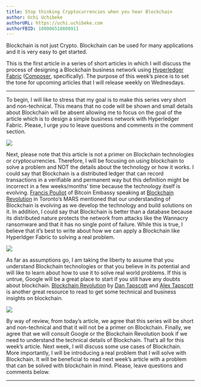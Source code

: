 ```yaml
---
title: Stop thinking Cryptocurrencies when you hear Blockchain
author: Uchi Uchibeke
authorURL: https://uchi.uchibeke.com
authorFBID: 100006518800911
---
```


Blockchain is not just Crypto. Blockchain can be used for many applications and
it is very easy to get started.

This is the first article in a series of short articles in which I will discuss
the process of designing a Blockchain business network using [Hyperledger
Fabric](https://www.hyperledger.org/projects/fabric)
([Composer](https://hyperledger.github.io/composer/), specifically). The purpose
of this week’s piece is to set the tone for upcoming articles that I will
release weekly on Wednesdays.

---

To begin, I will like to stress that my goal is to make this series very short
and non-technical. This means that no code will be shown and small details about
Blockchain will be absent allowing me to focus on the goal of the article which
is to design a simple business network with Hyperledger Fabric. Please, I urge
you to leave questions and comments in the comment section.

![](https://cdn-images-1.medium.com/max/1600/1*GHBl4D1hWBqIBUN3yOCCKA.jpeg)
<!--truncate-->

Next, please note that this article is not a primer on Blockchain technologies
or cryptocurrencies. Therefore, I will be focusing on using blockchain to solve
a problem and NOT the details about the technology or how it works. I could say
that Blockchain is a distributed ledger that can record transactions in a
verifiable and permanent way but this definition might be incorrect in a few
weeks/months’ time because the technology itself is evolving. [Francis
Pouliot](https://www.linkedin.com/in/francispouliot/?ppe=1) of Bitcoin Embassy
speaking at [Blockchain
Revolution](https://www.meetup.com/CanadaBitcoin/events/237768286/) in Toronto’s
MARS mentioned that our understanding of Blockchain is evolving as we develop
the technology and build solutions on it. In addition, I could say that
Blockchain is better than a database because its distributed nature protects the
network from attacks like the Wannacry ransomware and that it has no single
point of failure. While this is true, I believe that it’s best to write about
how we can apply a Blockchain like Hyperldger Fabric to solving a real problem.

![](https://cdn-images-1.medium.com/max/1600/0*SYo3iB72zd9jSnW0.jpg)

As far as assumptions go, I am taking the liberty to assume that you understand
Blockchain technologies or that you believe in its potential and will like to
learn about how to use it to solve real world problems. If this is untrue,
Google will be a great place to start if you still have any doubts about
blockchain. [Blockchain
Revolution](https://www.amazon.ca/Blockchain-Revolution-Technology-Changing-Business-ebook/dp/B011IUSQ9C/ref=sr_1_1?ie=UTF8&qid=1456527790&sr=8-1&keywords=blockchain+revolution&tag=dontaps-20&linkId=QHOT2VE2477U7YMO)
by [Dan Tapscott](https://www.linkedin.com/in/dontapscott/) and [Alex
Tapscott](https://www.linkedin.com/in/alex-tapscott-117638b/) is another great
resource to read to get some technical and business insights on blockchain.

![](https://cdn-images-1.medium.com/max/1600/0*_zrNMxCaY9bS7BS7.jpg)

By way of review, from today’s article, we agree that this series will be short
and non-technical and that it will not be a primer on Blockchain. Finally, we
agree that we will consult Google or the Blockchain Revolution book if we need
to understand the technical details of Blockchain. That’s all for this week’s
article. Next week, I will discuss some use cases of Blockchain. More
importantly, I will be introducing a real problem that I will solve with
Blockchain. It will be beneficial to read next week’s article with a problem
that can be solved with blockchain in mind. Please, leave questions and comments
below.

---
